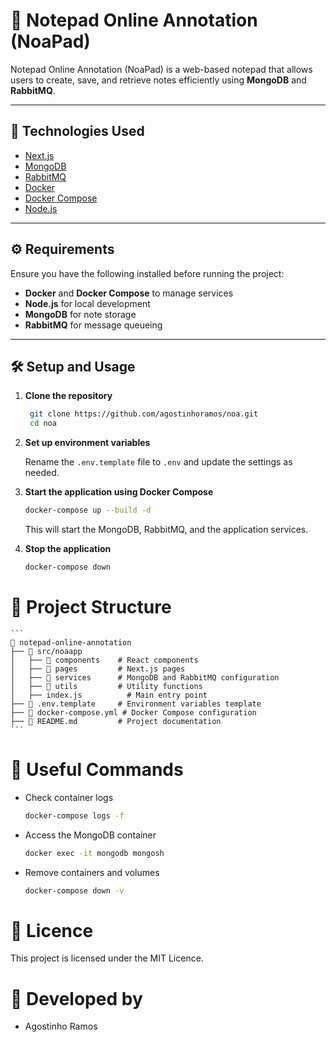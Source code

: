 # 📝 Notepad Online Annotation (NoaPad)

Notepad Online Annotation (NoaPad) is a web-based notepad that allows users to create, save, and retrieve notes efficiently using **MongoDB** and **RabbitMQ**.

---

## 🚀 Technologies Used

- [Next.js](https://nextjs.org/)
- [MongoDB](https://www.mongodb.com/)
- [RabbitMQ](https://www.rabbitmq.com/)
- [Docker](https://www.docker.com/)
- [Docker Compose](https://docs.docker.com/compose/)
- [Node.js](https://nodejs.org/)

---

## ⚙️ Requirements

Ensure you have the following installed before running the project:

- **Docker** and **Docker Compose** to manage services
- **Node.js** for local development
- **MongoDB** for note storage
- **RabbitMQ** for message queueing

---

## 🛠️ Setup and Usage

1. **Clone the repository**  
   ```sh
    git clone https://github.com/agostinhoramos/noa.git
    cd noa
    ```


2. **Set up environment variables**

    Rename the `.env.template` file to `.env` and update the settings as needed.


3. **Start the application using Docker Compose**

    ```sh
    docker-compose up --build -d
    ```

    This will start the MongoDB, RabbitMQ, and the application services.

4. **Stop the application**

    ```sh
    docker-compose down
    ```

# 📌 Project Structure

    ```
    📂 notepad-online-annotation
    ├── 📂 src/noaapp
    │   ├── 📂 components    # React components
    │   ├── 📂 pages         # Next.js pages
    │   ├── 📂 services      # MongoDB and RabbitMQ configuration
    │   ├── 📂 utils         # Utility functions
    │   ├── index.js          # Main entry point
    ├── 📄 .env.template     # Environment variables template
    ├── 📄 docker-compose.yml # Docker Compose configuration
    ├── 📄 README.md         # Project documentation
    ```

# 🐳 Useful Commands

- Check container logs

    ```sh
    docker-compose logs -f
    ```

- Access the MongoDB container

    ```sh
    docker exec -it mongodb mongosh
    ```

- Remove containers and volumes

    ```sh
    docker-compose down -v
    ```

# 📜 Licence

This project is licensed under the MIT Licence.

# 📌 Developed by 
- Agostinho Ramos